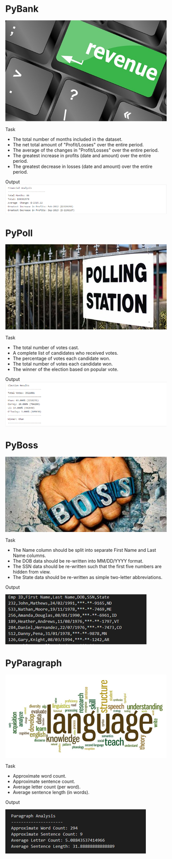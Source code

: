 # PyBank
![logo](/PyBank/images/logo.jpg)

Task
* The total number of months included in the dataset.
* The net total amount of "Profit/Losses" over the entire period.
* The average of the changes in "Profit/Losses" over the entire period.
* The greatest increase in profits (date and amount) over the entire period.
* The greatest decrease in losses (date and amount) over the entire period.

Output
![logo](/PyBank/images/output.PNG)

# PyPoll
![logo](/PyPoll/images/logo.jpg)

Task
* The total number of votes cast.
* A complete list of candidates who received votes.
* The percentage of votes each candidate won.
* The total number of votes each candidate won.
* The winner of the election based on popular vote.

Output
![logo](/PyPoll/images/output.PNG)

# PyBoss
![logo](/PyBoss/images/logo.jpg)

Task
* The Name column should be split into separate First Name and Last Name columns.
* The DOB data should be re-written into MM/DD/YYYY format.
* The SSN data should be re-written such that the first five numbers are hidden from view.
* The State data should be re-written as simple two-letter abbreviations.

Output

![logo](/PyBoss/images/output.PNG)

# PyParagraph
![logo](/PyParagraph/images/logo.jpg)

Task
* Approximate word count.
* Approximate sentence count.
* Average letter count (per word).
* Average sentence length (in words).

Output

![logo](/PyParagraph/images/output.PNG)
